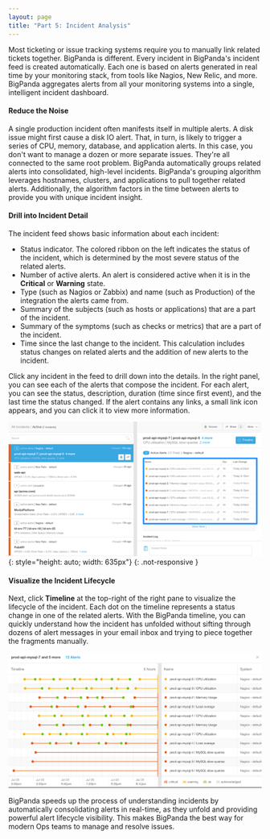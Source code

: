 ```yaml
---
layout: page
title: "Part 5: Incident Analysis"
---
```


Most ticketing or issue tracking systems require you to manually link related tickets together. BigPanda is different. Every incident in BigPanda's incident feed is created automatically. Each one is based on alerts generated in real time by your monitoring stack, from tools like Nagios, New Relic, and more. BigPanda aggregates alerts from all your monitoring systems into a single, intelligent incident dashboard.

#### Reduce the Noise
A single production incident often manifests itself in multiple alerts. A disk issue might first cause a disk IO alert. That, in turn, is likely to trigger a series of CPU, memory, database, and application alerts. In this case, you don't want to manage a dozen or more separate issues. They're all connected to the same root problem. BigPanda automatically groups related alerts into consolidated, high-level incidents. BigPanda's grouping algorithm leverages hostnames, clusters, and applications to pull together related alerts. Additionally, the algorithm factors in the time between alerts to provide you with unique incident insight.


#### Drill into Incident Detail
The incident feed shows basic information about each incident:

* Status indicator. The colored ribbon on the left indicates the status of the incident, which is determined by the most severe status of the related alerts.
* Number of active alerts. An alert is considered active when it is in the <strong>Critical</strong> or <strong>Warning</strong> state.
* Type (such as Nagios or Zabbix) and name (such as Production) of the integration the alerts came from.
* Summary of the subjects (such as hosts or applications) that are a part of the incident.
* Summary of the symptoms (such as checks or metrics) that are a part of the incident.
* Time since the last change to the incident. This calculation includes status changes on related alerts and the addition of new alerts to the incident.

Click any incident in the feed to drill down into the details. In the right panel, you can see each of the alerts that compose the incident. For each alert, you can see the status, description, duration (time since first event), and the last time the status changed. If the alert contains any links, a small link icon appears, and you can click it to view more information.

![IncidentAnalysis](/media/IncidentAnalysis.png){: style="height: auto; width: 635px"}
{: .not-responsive }

#### Visualize the Incident Lifecycle
Next, click <strong>Timeline</strong> at the top-right of the right pane to visualize the lifecycle of the incident. Each dot on the timeline represents a status change in one of the related alerts. With the BigPanda timeline, you can quickly understand how the incident has unfolded without sifting through dozens of alert messages in your email inbox and trying to piece together the fragments manually.

![Lifecycle](/media/LifeCycle.png)

BigPanda speeds up the process of understanding incidents by automatically consolidating alerts in real-time, as they unfold and providing powerful alert lifecycle visibility. This makes BigPanda the best way for modern Ops teams to manage and resolve issues.

